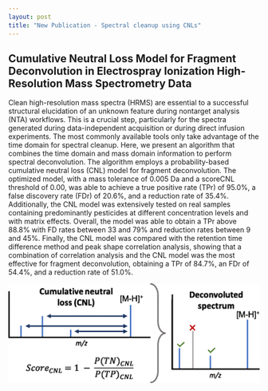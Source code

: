 ```yaml
---
layout: post
title: "New Publication - Spectral cleanup using CNLs"
---
```


## Cumulative Neutral Loss Model for Fragment Deconvolution in Electrospray Ionization High-Resolution Mass Spectrometry Data


Clean high-resolution mass spectra (HRMS) are essential to a successful structural elucidation of an unknown feature during nontarget analysis (NTA) workflows. This is a crucial step, particularly for the spectra generated during data-independent acquisition or during direct infusion experiments. The most commonly available tools only take advantage of the time domain for spectral cleanup. Here, we present an algorithm that combines the time domain and mass domain information to perform spectral deconvolution. The algorithm employs a probability-based cumulative neutral loss (CNL) model for fragment deconvolution. The optimized model, with a mass tolerance of 0.005 Da and a scoreCNL threshold of 0.00, was able to achieve a true positive rate (TPr) of 95.0%, a false discovery rate (FDr) of 20.6%, and a reduction rate of 35.4%. Additionally, the CNL model was extensively tested on real samples containing predominantly pesticides at different concentration levels and with matrix effects. Overall, the model was able to obtain a TPr above 88.8% with FD rates between 33 and 79% and reduction rates between 9 and 45%. Finally, the CNL model was compared with the retention time difference method and peak shape correlation analysis, showing that a combination of correlation analysis and the CNL model was the most effective for fragment deconvolution, obtaining a TPr of 84.7%, an FDr of 54.4%, and a reduction rate of 51.0%.


<img src="https://github.com/EMCMS/emcms/blob/gh-pages/assets/img/TOC_CNL_2023.gif?raw=true" alt="Graphical Abstract" width="800"/> 
